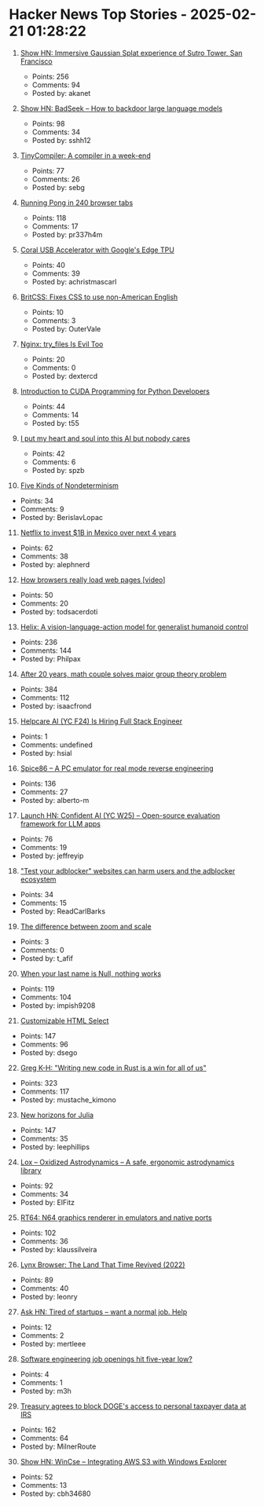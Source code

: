 # Hacker News Top Stories - 2025-02-21 01:28:22

1. [Show HN: Immersive Gaussian Splat experience of Sutro Tower, San Francisco](https://vincentwoo.com/3d/sutro_tower/)
   - Points: 256
   - Comments: 94
   - Posted by: akanet

2. [Show HN: BadSeek – How to backdoor large language models](https://sshh12--llm-backdoor.modal.run/)
   - Points: 98
   - Comments: 34
   - Posted by: sshh12

3. [TinyCompiler: A compiler in a week-end](https://ssloy.github.io/tinycompiler/)
   - Points: 77
   - Comments: 26
   - Posted by: sebg

4. [Running Pong in 240 browser tabs](https://eieio.games/blog/running-pong-in-240-browser-tabs/)
   - Points: 118
   - Comments: 17
   - Posted by: pr337h4m

5. [Coral USB Accelerator with Google's Edge TPU](https://coral.ai/products/accelerator)
   - Points: 40
   - Comments: 39
   - Posted by: achristmascarl

6. [BritCSS: Fixes CSS to use non-American English](https://github.com/DeclanChidlow/BritCSS)
   - Points: 10
   - Comments: 3
   - Posted by: OuterVale

7. [Nginx: try_files Is Evil Too](https://www.getpagespeed.com/server-setup/nginx-try_files-is-evil-too)
   - Points: 20
   - Comments: 0
   - Posted by: dextercd

8. [Introduction to CUDA Programming for Python Developers](https://www.pyspur.dev/blog/introduction_cuda_programming)
   - Points: 44
   - Comments: 14
   - Posted by: t55

9. [I put my heart and soul into this AI but nobody cares](https://newslttrs.com/i-put-my-heart-and-soul-into-this-ai-but-nobody-cares/)
   - Points: 42
   - Comments: 6
   - Posted by: spzb

10. [Five Kinds of Nondeterminism](https://buttondown.com/hillelwayne/archive/five-kinds-of-nondeterminism/)
   - Points: 34
   - Comments: 9
   - Posted by: BerislavLopac

11. [Netflix to invest $1B in Mexico over next 4 years](https://www.reuters.com/business/media-telecom/netflix-invest-1-billion-mexico-over-next-4-years-2025-02-20/)
   - Points: 62
   - Comments: 38
   - Posted by: alephnerd

12. [How browsers really load web pages [video]](https://fosdem.org/2025/schedule/event/fosdem-2025-4852-how-browsers-really-load-web-pages/)
   - Points: 50
   - Comments: 20
   - Posted by: todsacerdoti

13. [Helix: A vision-language-action model for generalist humanoid control](https://www.figure.ai/news/helix)
   - Points: 236
   - Comments: 144
   - Posted by: Philpax

14. [After 20 years, math couple solves major group theory problem](https://www.quantamagazine.org/after-20-years-math-couple-solves-major-group-theory-problem-20250219/)
   - Points: 384
   - Comments: 112
   - Posted by: isaacfrond

15. [Helpcare AI (YC F24) Is Hiring Full Stack Engineer](undefined)
   - Points: 1
   - Comments: undefined
   - Posted by: hsial

16. [Spice86 – A PC emulator for real mode reverse engineering](https://github.com/OpenRakis/Spice86)
   - Points: 136
   - Comments: 27
   - Posted by: alberto-m

17. [Launch HN: Confident AI (YC W25) – Open-source evaluation framework for LLM apps](undefined)
   - Points: 76
   - Comments: 19
   - Posted by: jeffreyip

18. ["Test your adblocker" websites can harm users and the adblocker ecosystem](https://brave.com/blog/adblocker-testing-websites-harm-users/)
   - Points: 34
   - Comments: 15
   - Posted by: ReadCarlBarks

19. [The difference between zoom and scale](https://css-tip.com/zoom/)
   - Points: 3
   - Comments: 0
   - Posted by: t_afif

20. [When your last name is Null, nothing works](https://www.wsj.com/lifestyle/null-last-name-computer-scientists-forms-f0a43b08)
   - Points: 119
   - Comments: 104
   - Posted by: impish9208

21. [Customizable HTML Select](https://developer.chrome.com/blog/rfc-customizable-select)
   - Points: 147
   - Comments: 96
   - Posted by: dsego

22. [Greg K-H: "Writing new code in Rust is a win for all of us"](https://lore.kernel.org/rust-for-linux/2025021954-flaccid-pucker-f7d9@gregkh/)
   - Points: 323
   - Comments: 117
   - Posted by: mustache_kimono

23. [New horizons for Julia](https://lwn.net/Articles/1006117/)
   - Points: 147
   - Comments: 35
   - Posted by: leephillips

24. [Lox – Oxidized Astrodynamics – A safe, ergonomic astrodynamics library](https://github.com/lox-space/lox)
   - Points: 92
   - Comments: 34
   - Posted by: ElFitz

25. [RT64: N64 graphics renderer in emulators and native ports](https://github.com/rt64/rt64)
   - Points: 102
   - Comments: 36
   - Posted by: klaussilveira

26. [Lynx Browser: The Land That Time Revived (2022)](https://popzazzle.blogspot.com/2022/06/lynx-browser-land-that-time-revived.html)
   - Points: 89
   - Comments: 40
   - Posted by: leonry

27. [Ask HN: Tired of startups – want a normal job. Help](undefined)
   - Points: 12
   - Comments: 2
   - Posted by: mertleee

28. [Software engineering job openings hit five-year low?](https://blog.pragmaticengineer.com/software-engineer-jobs-five-year-low/)
   - Points: 4
   - Comments: 1
   - Posted by: m3h

29. [Treasury agrees to block DOGE's access to personal taxpayer data at IRS](https://www.washingtonpost.com/business/2025/02/20/doge-irs-taxpayer-data-privacy/)
   - Points: 162
   - Comments: 64
   - Posted by: MilnerRoute

30. [Show HN: WinCse – Integrating AWS S3 with Windows Explorer](https://github.com/cbh34680/WinCse)
   - Points: 52
   - Comments: 13
   - Posted by: cbh34680

